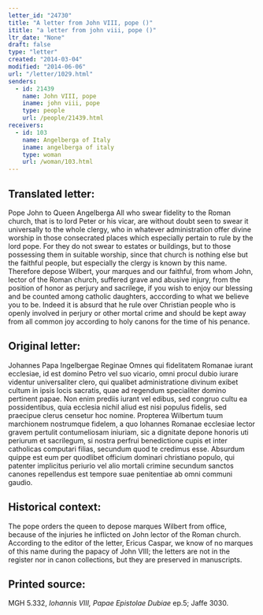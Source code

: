 ```yaml
---
letter_id: "24730"
title: "A letter from John VIII, pope ()"
ititle: "a letter from john viii, pope ()"
ltr_date: "None"
draft: false
type: "letter"
created: "2014-03-04"
modified: "2014-06-06"
url: "/letter/1029.html"
senders:
  - id: 21439
    name: John VIII, pope
    iname: john viii, pope
    type: people
    url: /people/21439.html
receivers:
  - id: 103
    name: Angelberga of Italy
    iname: angelberga of italy
    type: woman
    url: /woman/103.html
---
```

<h2> Translated letter:</h2>Pope John to Queen Angelberga
All who swear fidelity to the Roman church, that is  to lord Peter or his vicar, are without doubt seen to swear it universally to the whole clergy, who in whatever administration offer divine worship in those consecrated places which especially pertain to rule by the lord pope.  For they do not swear to estates or buildings, but to those  possessing them in suitable worship, since that church is nothing else but the faithful people, but especially the clergy is known by this name.  Therefore depose Wilbert, your marques and our faithful, from whom John, lector of the Roman church, suffered grave and abusive injury, from the position of honor as perjury and sacrilege, if you wish to enjoy our blessing and be counted among catholic daughters, acccording to what we believe you to be.  Indeed it is absurd that he rule over Christian people who is openly involved in perjury or other mortal crime and should be kept away from all common joy according to holy canons for the time of his penance.
<h2 class="mt-4"> Original letter:</h2>Johannes Papa Ingelbergae Reginae
Omnes qui fidelitatem Romanae iurant ecclesiae, id est domino Petro vel suo vicario, omni procul dubio iurare videntur universaliter clero, qui qualibet administratione divinum exibet cultum in ipsis locis sacratis, quae ad regendum specialiter domino pertinent papae.  Non enim prediis iurant vel edibus, sed congruo cultu ea possidentibus, quia ecclesia nichil aliud est nisi populus fidelis, sed praecipue clerus censetur hoc nomine.  Propterea Wilbertum tuum marchionem nostrumque fidelem, a quo Iohannes Romanae ecclesiae lector gravem pertulit contumeliosam iniuriam, sic a dignitate depone honoris uti periurum et sacrilegum, si nostra perfrui benedictione cupis et inter catholicas computari filias, secundum quod te credimus esse.  Absurdum quippe est eum per quodlibet officium dominari christiano populo, qui patenter implicitus periurio vel alio mortali crimine secundum sanctos canones repellendus est tempore suae penitentiae ab omni communi gaudio.
<h2 class="mt-4"> Historical context:</h2>The pope orders the queen to depose marques Wilbert from office, because of the injuries he inflicted on John lector of the Roman church.  According to  the editor of the letter, Ericus Caspar, we know of no marques of this name during the papacy of John VIII; the letters are not in the register nor in canon collections, but they are preserved in manuscripts.
<h2 class="mt-4"> Printed source:</h2><p>MGH 5.332,<em> Iohannis VIII, Papae Epistolae Dubiae</em> ep.5; Jaffe 3030.</p>